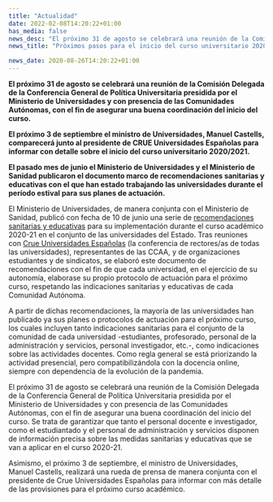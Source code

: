 ```yaml
---
title: "Actualidad"
date: 2022-02-08T14:20:22+01:00
has_media: false
news_desc: "El próximo 31 de agosto se celebrará una reunión de la Comisión Delegada de la Conferencia General de Política Universitaria presidida por el Ministerio de Universidades y con presencia de las Comunidades Autónomas, con el fin de asegurar una buena coordinación del inicio del curso."
news_title: "Próximos pasos para el inicio del curso universitario 2020/2021"

news_date: 2020-08-26T14:20:22+01:00
---
```

<p><b>El pr&oacute;ximo 31 de agosto se celebrar&aacute; una reuni&oacute;n de la Comisi&oacute;n Delegada de la Conferencia General de Pol&iacute;tica Universitaria presidida por el Ministerio de Universidades y con presencia de las Comunidades Aut&oacute;nomas, con el fin de asegurar una buena coordinaci&oacute;n del inicio del curso.</b></p>
<p><b>El pr&oacute;ximo 3 de septiembre el ministro de Universidades, Manuel Castells, comparecer&aacute; junto al presidente de CRUE Universidades Espa&ntilde;olas para informar con detalle sobre el inicio del curso universitario 2020/2021.</b></p>
<p><b>El pasado mes de junio el Ministerio de Universidades y el Ministerio de Sanidad publicaron el documento marco de recomendaciones sanitarias y educativas con el que han estado trabajando las universidades durante el per&iacute;odo estival para sus planes de actuaci&oacute;n.</b></p>
<p>El Ministerio de Universidades, de manera conjunta con el Ministerio de Sanidad, public&oacute; con fecha de 10 de junio una serie de<span>&nbsp;</span><a title="recomendaciones sanitarias y educativas" href="https://www.ciencia.gob.es/stfls/MICINN/Universidades/Ficheros/Recomendaciones_del_Ministerio_de_Universidades_para_adaptar_curso.pdf">recomendaciones sanitarias y educativas</a><span>&nbsp;</span>para su implementaci&oacute;n durante el curso acad&eacute;mico 2020-21 en el conjunto de las universidades del Estado. Tras reuniones con<span>&nbsp;</span><a title="Ir a 'Crue Universidades Espa&ntilde;olas', en ventana nueva" href="http://www.crue.org/SitePages/Inicio.aspx" target="_blank" rel="noopener">Crue Universidades Espa&ntilde;olas</a><span>&nbsp;</span>(la conferencia de rectores/as de todas las universidades), representantes de las CCAA, y de organizaciones estudiantes y de sindicatos, se elabor&oacute; este documento de recomendaciones con el fin de que cada universidad, en el ejercicio de su autonom&iacute;a, elaborase su propio protocolo de actuaci&oacute;n para el pr&oacute;ximo curso, respetando las indicaciones sanitarias y educativas de cada Comunidad Aut&oacute;noma.</p>
<p>A partir de dichas recomendaciones, la mayor&iacute;a de las universidades han publicado ya sus planes o protocolos de actuaci&oacute;n para el pr&oacute;ximo curso, los cuales incluyen tanto indicaciones sanitarias para el conjunto de la comunidad de cada universidad -estudiantes, profesorado, personal de la administraci&oacute;n y servicios, personal investigador, etc.-, como indicaciones sobre las actividades docentes. Como regla general se est&aacute; priorizando la actividad presencial, pero compatibiliz&aacute;ndola con la docencia online, siempre con dependencia de la evoluci&oacute;n de la pandemia.&nbsp;</p>
<p>El pr&oacute;ximo 31 de agosto se celebrar&aacute; una reuni&oacute;n de la Comisi&oacute;n Delegada de la Conferencia General de Pol&iacute;tica Universitaria presidida por el Ministerio de Universidades y con presencia de las Comunidades Aut&oacute;nomas, con el fin de asegurar una buena coordinaci&oacute;n del inicio del curso. Se trata de garantizar que tanto el personal docente e investigador, como el estudiantado y el personal de administraci&oacute;n y servicios disponen de informaci&oacute;n precisa sobre las medidas sanitarias y educativas que se van a aplicar en el curso 2020-21.</p>
<p>Asimismo, el pr&oacute;ximo 3 de septiembre, el ministro de Universidades, Manuel Castells, realizar&aacute; una rueda de prensa de manera conjunta con el presidente de Crue Universidades Espa&ntilde;olas para informar con m&aacute;s detalle de las provisiones para el pr&oacute;ximo curso acad&eacute;mico.</p>